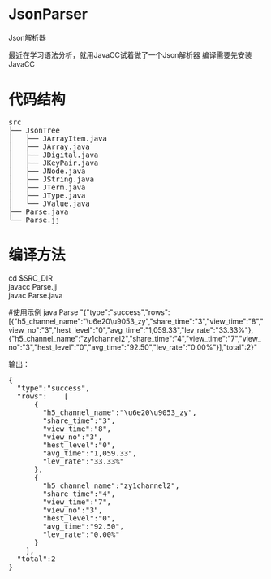 # JsonParser
Json解析器

最近在学习语法分析，就用JavaCC试着做了一个Json解析器
编译需要先安装JavaCC

# 代码结构
<pre>
src
├── JsonTree
│   ├── JArrayItem.java
│   ├── JArray.java
│   ├── JDigital.java
│   ├── JKeyPair.java
│   ├── JNode.java
│   ├── JString.java
│   ├── JTerm.java
│   ├── JType.java
│   └── JValue.java
├── Parse.java
└── Parse.jj
</pre>

# 编译方法

 cd $SRC_DIR  
 javacc Parse.jj  
 javac Parse.java

#使用示例
java Parse "{\"type\":\"success\",\"rows\":[{\"h5_channel_name\":\"\u6e20\u9053_zy\",\"share_time\":\"3\",\"view_time\":\"8\",\"view_no\":\"3\",\"hest_level\":\"0\",\"avg_time\":\"1,059.33\",\"lev_rate\":\"33.33%\"},{\"h5_channel_name\":\"zy1channel2\",\"share_time\":\"4\",\"view_time\":\"7\",\"view_no\":\"3\",\"hest_level\":\"0\",\"avg_time\":\"92.50\",\"lev_rate\":\"0.00%\"}],\"total\":2}"

输出：

<pre>{
  "type":"success",
  "rows":    [
      {
        "h5_channel_name":"\u6e20\u9053_zy",
        "share_time":"3",
        "view_time":"8",
        "view_no":"3",
        "hest_level":"0",
        "avg_time":"1,059.33",
        "lev_rate":"33.33%"
      },
      {
        "h5_channel_name":"zy1channel2",
        "share_time":"4",
        "view_time":"7",
        "view_no":"3",
        "hest_level":"0",
        "avg_time":"92.50",
        "lev_rate":"0.00%"
      }
    ],
  "total":2
}</pre>


